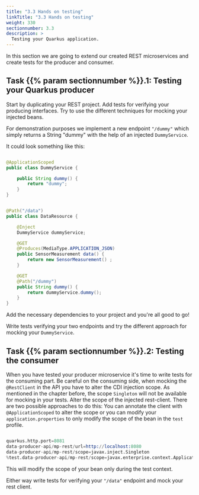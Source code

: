 ```yaml
---
title: "3.3 Hands on testing"
linkTitle: "3.3 Hands on testing"
weight: 330
sectionnumber: 3.3
description: >
  Testing your Quarkus application.
---
```


In this section we are going to extend our created REST microservices and create tests for the producer and consumer.


## Task {{% param sectionnumber %}}.1: Testing your Quarkus producer

Start by duplicating your REST project. Add tests for verifying your producing interfaces. Try to use the different techniques for mocking your injected beans.

For demonstration purposes we implement a new endpoint `"/dummy"` which simply returns a String "dummy" with the help of an injected `DummyService`.

It could look something like this:

```java

@ApplicationScoped
public class DummyService {

    public String dummy() {
        return "dummy";
    }
}

```

```java

@Path("/data")
public class DataResource {

    @Inject
    DummyService dummyService;

    @GET
    @Produces(MediaType.APPLICATION_JSON)
    public SensorMeasurement data() {
        return new SensorMeasurement() ;
    }

    @GET
    @Path("/dummy")
    public String dummy() {
        return dummyService.dummy();
    }
}

```

Add the necessary dependencies to your project and you're all good to go!

Write tests verifying your two endpoints and try the different approach for mocking your `DummyService`.


## Task {{% param sectionnumber %}}.2: Testing the consumer

When you have tested your producer microservice it's time to write tests for the consuming part. Be careful on the consuming side, when mocking the `@RestClient` in the API you have to alter the CDI injection scope. As mentioned in the chapter before, the scope `Singleton` will not be available for mocking in your tests. Alter the scope of the injected rest-client. There are two possible approaches to do this: You can annotate the client with `@ApplicationScoped` to alter the scope or you can modify your `application.properties` to only modify the scope of the bean in the `test` profile.

```s

quarkus.http.port=8081
data-producer-api/mp-rest/url=http://localhost:8080
data-producer-api/mp-rest/scope=javax.inject.Singleton
%test.data-producer-api/mp-rest/scope=javax.enterprise.context.ApplicationScoped

```

This will modify the scope of your bean only during the test context.

Either way write tests for verifying your `"/data"` endpoint and mock your rest client.
